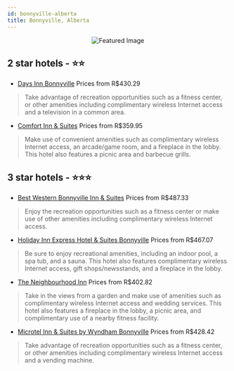 ```yaml
---
id: bonnyville-alberta
title: Bonnyville, Alberta
---
```


<center><img src="https://i.travelapi.com/hotels/3000000/2610000/2602900/2602865/69d2acd9_z.jpg" alt="Featured Image" /></center>


##  2 star hotels - ⭐️⭐️

-    [Days Inn Bonnyville](https://us.hurb.com/hotels/bonnyville/days-inn-bonnyville-JNP-JP969901?cmp=18055) Prices from R$430.29
   > Take advantage of recreation opportunities such as a fitness center, or other amenities including complimentary wireless Internet access and a television in a common area.
-    [Comfort Inn & Suites](https://us.hurb.com/hotels/bonnyville/comfort-inn-suites-JNP-JP183812?cmp=18055) Prices from R$359.95
   > Make use of convenient amenities such as complimentary wireless Internet access, an arcade/game room, and a fireplace in the lobby. This hotel also features a picnic area and barbecue grills.

##  3 star hotels - ⭐️⭐️⭐️

-    [Best Western Bonnyville Inn & Suites](https://us.hurb.com/hotels/bonnyville/best-western-bonnyville-inn-suites-JNP-JP979888?cmp=18055) Prices from R$487.33
   > Enjoy the recreation opportunities such as a fitness center or make use of other amenities including complimentary wireless Internet access.
-    [Holiday Inn Express Hotel & Suites Bonnyville](https://us.hurb.com/hotels/bonnyville/holiday-inn-express-hotel-suites-bonnyville-JNP-JP142801?cmp=18055) Prices from R$467.07
   > Be sure to enjoy recreational amenities, including an indoor pool, a spa tub, and a sauna. This hotel also features complimentary wireless Internet access, gift shops/newsstands, and a fireplace in the lobby.
-    [The Neighbourhood Inn](https://us.hurb.com/hotels/bonnyville/the-neighbourhood-inn-JNP-JP255877?cmp=18055) Prices from R$402.82
   > Take in the views from a garden and make use of amenities such as complimentary wireless Internet access and wedding services. This hotel also features a fireplace in the lobby, a picnic area, and complimentary use of a nearby fitness facility.
-    [Microtel Inn & Suites by Wyndham Bonnyville](https://us.hurb.com/hotels/bonnyville/microtel-inn-suites-by-wyndham-bonnyville-JNP-JP919167?cmp=18055) Prices from R$428.42
   > Take advantage of recreation opportunities such as a fitness center, or other amenities including complimentary wireless Internet access and a vending machine.
